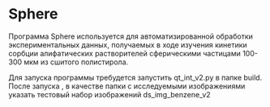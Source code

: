 # Sphere
Программа Sphere используется для автоматизированной обработки экспериментальных данных,
получаемых в ходе изучения кинетики сорбции алифатических растворителей сферическими частицами 100-300 мкм из сшитого полистирола.


Для запуска программы требудется запустить qt_int_v2.py в папке build.
После запуска , в качестве папки с исследуемыми изображениями указать тестовый набор изображений ds_img_benzene_v2

